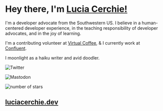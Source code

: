 

# Hey there, I'm [Lucia Cerchie!](http://luciacerchie.dev)

I'm a developer advocate from the Southwestern US. I believe in a human-centered developer experience, in the teaching responsibility of developer advocates, and in the joy of learning.

I'm a contributing volunteer at [Virtual Coffee](https://virtualcoffee.io/), & I currently work at [Confluent](https://developer.confluent.io/).

I moonlight as a haiku writer and avid doodler. 

![Twitter](https://img.shields.io/twitter/follow/CerchieLucia?color=pink&logo=Twitter&logoColor=white&style=for-the-badge)

![Mastodon](https://img.shields.io/mastodon/follow/109309004805959767?color=pink&domain=https%3A%2F%2Fdata-folks.masto.host&logo=mastodon&style=for-the-badge)

![number of stars](https://img.shields.io/github/stars/Cerchie?color=pink&style=for-the-badge)

## [luciacerchie.dev](http://luciacerchie.dev)

